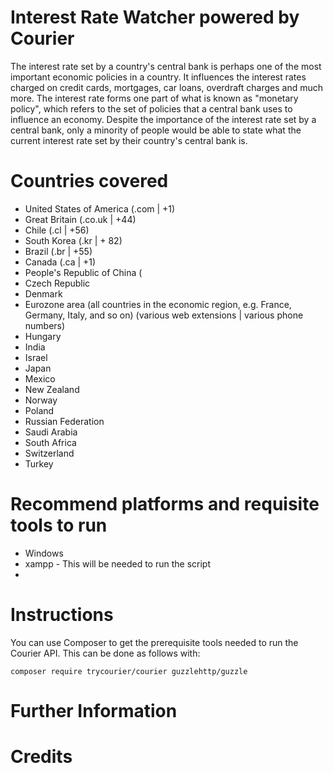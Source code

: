 # Interest Rate Watcher powered by Courier
The interest rate set by a country's central bank is perhaps one of the most important economic policies in a country. It influences the interest rates charged on credit cards, mortgages, car loans, overdraft charges and much more. The interest rate forms one part of what is known as "monetary policy", which refers to the set of policies that a central bank uses to influence an economy. Despite the importance of the interest rate set by a central bank, only a minority of people would be able to state what the current interest rate set by their country's central bank is. 

# Countries covered
* United States of America (.com | +1)
* Great Britain (.co.uk | +44)
* Chile (.cl | +56)
* South Korea (.kr | + 82)
* Brazil (.br | +55)
* Canada (.ca | +1)
* People's Republic of China (
* Czech Republic
* Denmark
* Eurozone area (all countries in the economic region, e.g. France, Germany, Italy, and so on) (various web extensions | various phone numbers)
* Hungary
* India
* Israel
* Japan
* Mexico
* New Zealand
* Norway
* Poland
* Russian Federation
* Saudi Arabia
* South Africa
* Switzerland
* Turkey

# Recommend platforms and requisite tools to run
* Windows
* xampp - This will be needed to run the script
* 

# Instructions
You can use Composer to get the prerequisite tools needed to run the Courier API. This can be done as follows with:

`composer require trycourier/courier guzzlehttp/guzzle `


# Further Information


# Credits
